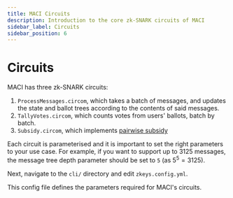 ```yaml
---
title: MACI Circuits
description: Introduction to the core zk-SNARK circuits of MACI
sidebar_label: Circuits
sidebar_position: 6
---
```


# Circuits

MACI has three zk-SNARK circuits:

1. `ProcessMessages.circom`, which takes a batch of messages, and updates the
   state and ballot trees according to the contents of said messages.
2. `TallyVotes.circom`, which counts votes from users' ballots, batch by batch.
3. `Subsidy.circom`, which implements [pairwise subsidy](https://hackmd.io/@chaosma/H1_9xmT2K)

Each circuit is parameterised and it is important to set the right parameters
to your use case. For example, if you want to support up to 3125 messages, the message tree depth parameter should be set to `5` (as $5^5 = 3125$).

Next, navigate to the `cli/` directory and edit `zkeys.config.yml`.

This config file defines the parameters required for MACI's circuits.

<!-- TODO: fix math expressions - current syntax creates compilation errors -->
<!-- https://docusaurus.io/docs/markdown-features/math-equations -->

<!-- ### Message processing

| #   | Parameter                | Description                                          |
| --- | ------------------------ | ---------------------------------------------------- |
| 0   | State tree depth         | Should be set to 10. Allows 9,765,625 signups.       |
| 1   | Message tree depth       | Allows $(5^{n})$ votes or key-change messages.       |
| 2   | Message batch tree depth | Allows $(5^{n})$ messages to be processed per batch. |
| 3   | Vote option tree depth   | Allows $(5^{n})$ vote options.                       |

### Vote tallying

| #   | Parameter              | Description                                              |
| --- | ---------------------- | -------------------------------------------------------- |
| 0   | State tree depth       | Should be set to 10. Allows 9,765,625 signups.           |
| 1   | State leaf batch depth | Allows $(5^{n})$ users' votes to be processed per batch. |
| 2   | Vote option tree depth | Allows $(5^{n})$ vote options.                           |

### Subsisdy

| #   | Parameter              | Description                                              |
| --- | ---------------------- | -------------------------------------------------------- |
| 0   | State tree depth       | Should be set to 10. Allows 9,765,625 signups.           |
| 1   | State leaf batch depth | Allows $(5^{n})$ users' votes to be processed per batch. |
| 2   | Vote option tree depth | Allows $(5^{n})$ vote options.                           |

## Compile circuits

Run:

```bash
npx zkey-manager compile -c ./zkeys.config.yml
```

The larger the trees, the more time this process may take. You may also need a
machine with a very large amount of memory.

## Measure the circuit sizes

The size of a circuit is denoted by its number of constraints. The larger this
number, the more time it takes to compile it, generate its `.zkey` file, and
perform phase 2 contributions.

Run this command to measure a circuit:

```bash
npx snarkjs r1cs info CIRCUIT_NAME.circom
```

## Download the `.ptau` file

This file should be the result of the Perpetual Powers of Tau trusted setup
contribution which [Hermez Network
selected](https://blog.hermez.io/hermez-cryptographic-setup/).

Run:

```bash
npx zkey-manager downloadPtau -c ./zkeys.config.yml
```

`zkey-manager` will select the smallest `.ptau` file that fits the largest
circuit specified in `zkeys.config.yml`.

## Generate `.zkey` files

Run:

```bash
npx zkey-manager genZkeys -c ./zkeys.config.yml
```

This generates the initial `.zkey` files for each circuit.

You should perform at least one contribution to each circuit, even if you
choose not to perform a multi-party trusted setup.
